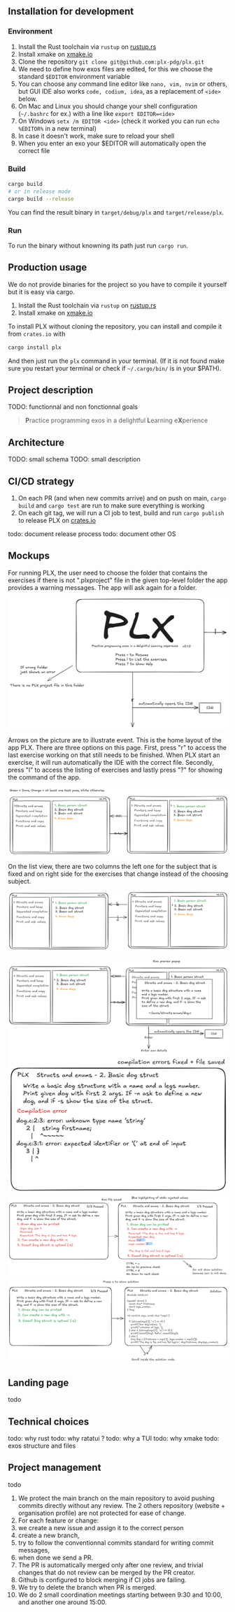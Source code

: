 ## Installation for development
### Environment

1. Install the Rust toolchain via `rustup` on [rustup.rs](https://rustup.rs/)
1. Install xmake on [xmake.io](https://xmake.io/#/guide/installation)
1. Clone the repository `git clone git@github.com:plx-pdg/plx.git`
1. We need to define how exos files are edited, for this we choose the standard `$EDITOR` environment variable
  1. You can choose any command line editor like `nano, vim, nvim` or others, but GUI IDE also works `code, codium, idea`, as a replacement of `<ide>` below.
  1. On Mac and Linux you should change your shell configuration (`~/.bashrc` for ex.) with a line like `export EDITOR=<ide>`
  1. On Windows `setx /m EDITOR <ide>` (check it worked you can run `echo %EDITOR%` in a new terminal)
  1. In case it doesn't work, make sure to reload your shell
  1. When you enter an exo your $EDITOR will automatically open the correct file

### Build
```sh 
cargo build
# or in release mode
cargo build --release
```

You can find the result binary in `target/debug/plx` and `target/release/plx`.

### Run
To run the binary without knowning its path just run `cargo run`.

## Production usage
We do not provide binaries for the project so you have to compile it yourself but it is easy via cargo.

1. Install the Rust toolchain via `rustup` on [rustup.rs](https://rustup.rs/)
1. Install xmake on [xmake.io](https://xmake.io/#/guide/installation)

To install PLX without cloning the repository, you can install and compile it from `crates.io` with

```sh
cargo install plx
```

And then just run the `plx` command in your terminal. (If it is not found make sure you restart your terminal or check if `~/.cargo/bin/` is in your $PATH).

## Project description
TODO: functionnal and non fonctionnal goals

> **P**ractice programming exos in a delightful **L**earning e**X**perience

## Architecture
TODO: small schema
TODO: small description


## CI/CD strategy
1. On each PR (and when new commits arrive) and on push on main, `cargo build` and `cargo test` are run to make sure everything is working
1. On each git tag, we will run a CI job to test, build and run `cargo publish` to release PLX on [crates.io](https://crates.io/crates/plx)

todo: document release process
todo: document other OS

## Mockups
For running PLX, the user need to choose the folder that contains the exercises if there is not ".plxproject" file in the given top-level folder the app provides a warning messages. The app will ask again for a folder.

![home.opti.svg](img/svg/home.opti.svg)

Arrows on the picture are to illustrate event. This is the home layout of the app PLX. There are three options on this page. First, press "r" to access the last exercise working on that still needs to be finished. When PLX start an exercise, it will run automatically the IDE with the correct file. Secondly, press "l" to access the listing of exercises and lastly press "?" for showing the command of the app.

![list-1.opti.svg](img/svg/list-1.opti.svg)

On the list view, there are two columns the left one for the subject that is fixed and on right side for the exercises that change instead of the choosing subject.

![list-2.opti.svg](img/svg/list-2.opti.svg)

![preview-exo.opti.svg](img/svg/preview-exo.opti.svg)
![error.opti.svg](img/svg/error.opti.svg)
![exo-1.opti.svg](img/svg/exo-1.opti.svg)
![exo-2.opti.svg](img/svg/exo-2.opti.svg)

## Landing page
todo

## Technical choices
todo: why rust
todo: why ratatui ?
todo: why a TUI
todo: why xmake
todo: exos structure and files

## Project management
todo

1. We protect the main branch on the main repository to avoid pushing commits directly without any review. The 2 others repository (website + organisation profile) are not protected for ease of change.
1. For each feature or change:
  1. we create a new issue and assign it to the correct person
  1. create a new branch,
  1. try to follow the conventionnal commits standard for writing commit messages,
  1. when done we send a PR.
  1. The PR is automatically merged only after one review, and trivial changes that do not review can be merged by the PR creator.
  1. Github is configured to block merging if CI jobs are failing.
  1. We try to delete the branch when PR is merged.
1. We do 2 small coordination meetings starting between 9:30 and 10:00, and another one around 15:00.


